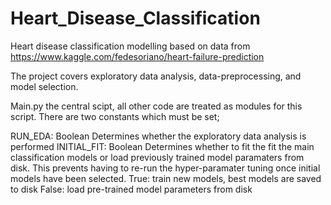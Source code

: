 # Heart_Disease_Classification
Heart disease classification modelling based on data from https://www.kaggle.com/fedesoriano/heart-failure-prediction

The project covers exploratory data analysis, data-preprocessing, and model selection.

Main.py the central scipt, all other code are treated as modules for this script. There are two constants which must be set;

RUN_EDA: Boolean      Determines whether the exploratory data analysis is performed
INITIAL_FIT: Boolean  Determines whether to fit the fit the main classification models or load previously trained model paramaters from disk.
                      This prevents having to re-run the hyper-paramater tuning once initial models have been selected.
                      True: train new models, best models are saved to disk
                      False: load pre-trained model parameters from disk
